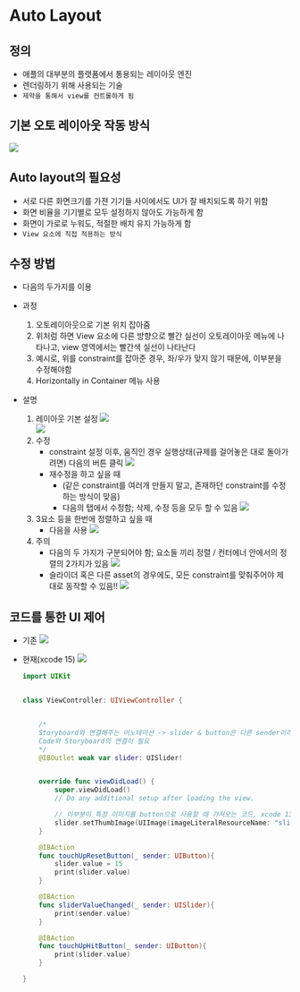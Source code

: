 # Auto Layout

## 정의

- 애플의 대부분의 플랫폼에서 통용되는 레이아웃 엔진
- 렌더링하기 위해 사용되는 기술
- `제약을 통해서 view를 컨트롤하게 됨`

## 기본 오토 레이아웃 작동 방식

<img src='images/2022-06-06-00-10-49.png' />

## Auto layout의 필요성

- 서로 다른 화면크기를 가젼 기기들 사이에서도 UI가 잘 배치되도록 하기 위함
- 화면 비율을 기기별로 모두 설정하지 않아도 가능하게 함
- 화면이 가로로 누워도, 적절한 배치 유지 가능하게 함
- `View 요소에 직접 적용하는 방식`

## 수정 방법

- 다음의 두가지를 이용
- 과정

  1. 오토레이아웃으로 기본 위치 잡아줌
  2. 위처럼 하면 View 요소에 다른 방향으로 빨간 실선이 오토레이아웃 메뉴에 나타나고, view 영역에서는 빨간색 실선이 나타난다
  3. 예시로, 위를 constraint를 잡아준 경우, 좌/우가 맞지 않기 때문에, 이부분을 수정해야함
  4. Horizontally in Container 메뉴 사용
     <br>

- 설명

  1. 레이아웃 기본 설정
     <img src='images/2022-06-06-10-00-39.png' />  
     <img src='images/2022-06-06-10-14-03.png' />
  2. 수정
     - constraint 설정 이후, 움직인 경우 실행상태(규제를 걸어놓은 대로 돌아가려면) 다음의 버튼 클릭
       <img src='images/2022-06-06-10-18-19.png' />
     - 재수정을 하고 싶을 때
       - (같은 constraint를 여러개 만들지 말고, 존재하던 constraint를 수정하는 방식이 맞음)
       - 다음의 탭에서 수정함; 삭제, 수정 등을 모두 할 수 있음
         <img src='images/2022-06-06-10-22-23.png' />
  3. 3요소 등을 한번에 정렬하고 싶을 때
     - 다음을 사용
       <img src='images/2022-06-06-10-25-02.png' />
  4. 주의
     - 다음의 두 가지가 구분되어야 함; 요소들 끼리 정렬 / 컨터에너 안에서의 정렬의 2가지가 있음
       <img src='images/2022-06-06-10-28-20.png' />
     - 슬라이더 혹은 다른 asset의 경우에도, 모든 constraint를 맞춰주어야 제대로 동작할 수 있음!!
       <img src='images/2022-06-06-13-29-27.png' />

## 코드를 통한 UI 제어

- 기존
  <img src='images/2022-06-06-15-44-56.png' />

- 현재(xcode 15)
  <img src='images/2022-06-06-15-39-43.png' />

  ```swift
  import UIKit


  class ViewController: UIViewController {


      /*
      Storyboard와 연결해주는 어노테이션 -> slider & button은 다른 sender이라 button은
      Code와 Storyboard의 연결이 필요
      */
      @IBOutlet weak var slider: UISlider!


      override func viewDidLoad() {
          super.viewDidLoad()
          // Do any additional setup after loading the view.

          // 이부분이 특정 이미지를 button으로 사용할 때 가져오는 코드, xcode 13 이상
          slider.setThumbImage(UIImage(imageLiteralResourceName: "slider_thumb"), for: .normal)
      }

      @IBAction
      func touchUpResetButton(_ sender: UIButton){
          slider.value = 15
          print(slider.value)
      }

      @IBAction
      func sliderValueChanged(_ sender: UISlider){
          print(sender.value)
      }

      @IBAction
      func touchUpHitButton(_ sender: UIButton){
          print(slider.value)
      }

  }

  ```
